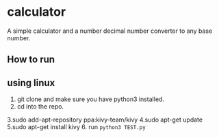 # calculator


 A simple calculator and a number decimal number converter to any base number.

## How to run
## using linux


1. git clone and make sure you have python3 installed.
2. cd into the repo.

3.sudo add-apt-repository ppa:kivy-team/kivy
4.sudo apt-get update
5.sudo apt-get install kivy
6. run ```python3 TEST.py```
